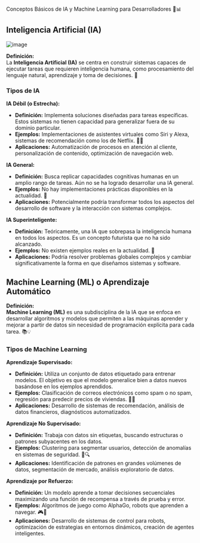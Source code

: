Conceptos Básicos de IA y Machine Learning para Desarrolladores 🤖📊

## Inteligencia Artificial (IA)

![image](https://github.com/user-attachments/assets/a193accd-4f10-4511-b1eb-8c1f3480ba59)


**Definición:**  
La **Inteligencia Artificial (IA)** se centra en construir sistemas capaces de ejecutar tareas que requieren inteligencia humana, como procesamiento del lenguaje natural, aprendizaje y toma de decisiones. 🧠

### Tipos de IA

**IA Débil (o Estrecha):**  
   - **Definición:** Implementa soluciones diseñadas para tareas específicas. Estos sistemas no tienen capacidad para generalizar fuera de su dominio particular.  
   - **Ejemplos:** Implementaciones de asistentes virtuales como Siri y Alexa, sistemas de recomendación como los de Netflix. 📱🎥  
   - **Aplicaciones:** Automatización de procesos en atención al cliente, personalización de contenido, optimización de navegación web.

**IA General:**  
   - **Definición:** Busca replicar capacidades cognitivas humanas en un amplio rango de tareas. Aún no se ha logrado desarrollar una IA general.  
   - **Ejemplos:** No hay implementaciones prácticas disponibles en la actualidad. 🤔  
   - **Aplicaciones:** Potencialmente podría transformar todos los aspectos del desarrollo de software y la interacción con sistemas complejos.

**IA Superinteligente:**  
   - **Definición:** Teóricamente, una IA que sobrepasa la inteligencia humana en todos los aspectos. Es un concepto futurista que no ha sido alcanzado.  
   - **Ejemplos:** No existen ejemplos reales en la actualidad. 🌟  
   - **Aplicaciones:** Podría resolver problemas globales complejos y cambiar significativamente la forma en que diseñamos sistemas y software.

## Machine Learning (ML) o Aprendizaje Automático



**Definición:**  
**Machine Learning (ML)** es una subdisciplina de la IA que se enfoca en desarrollar algoritmos y modelos que permiten a las máquinas aprender y mejorar a partir de datos sin necesidad de programación explícita para cada tarea. 📚💡

### Tipos de Machine Learning

**Aprendizaje Supervisado:**  
   - **Definición:** Utiliza un conjunto de datos etiquetado para entrenar modelos. El objetivo es que el modelo generalice bien a datos nuevos basándose en los ejemplos aprendidos.  
   - **Ejemplos:** Clasificación de correos electrónicos como spam o no spam, regresión para predecir precios de viviendas. 📧🏡  
   - **Aplicaciones:** Desarrollo de sistemas de recomendación, análisis de datos financieros, diagnósticos automatizados.

**Aprendizaje No Supervisado:**  
   - **Definición:** Trabaja con datos sin etiquetas, buscando estructuras o patrones subyacentes en los datos.  
   - **Ejemplos:** Clustering para segmentar usuarios, detección de anomalías en sistemas de seguridad. 🧩🔍  
   - **Aplicaciones:** Identificación de patrones en grandes volúmenes de datos, segmentación de mercado, análisis exploratorio de datos.

 **Aprendizaje por Refuerzo:**  
   - **Definición:** Un modelo aprende a tomar decisiones secuenciales maximizando una función de recompensa a través de prueba y error.  
   - **Ejemplos:** Algoritmos de juego como AlphaGo, robots que aprenden a navegar. 🎮🤖  
   - **Aplicaciones:** Desarrollo de sistemas de control para robots, optimización de estrategias en entornos dinámicos, creación de agentes inteligentes.
